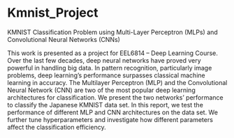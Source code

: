 # Kmnist_Project
KMNIST Classification Problem using Multi-Layer Perceptron (MLPs) and Convolutional Neural Networks (CNNs)

This work is presented as a project for EEL6814 – Deep Learning Course. Over the last few decades, deep neural networks have proved very powerful in handling big data. In pattern recognition, particularly image problems, deep learning’s performance surpasses classical machine learning in accuracy. The Multilayer Perceptron (MLP) and the
Convolutional Neural Network (CNN) are two of the most popular deep learning architectures for classification. We present the two networks’ performance to classify the Japanese KMNIST data set. In this report, we test the performance of different MLP and CNN architectures on the data set. We further tune hyperparameters and investigate how different parameters affect the classification efficiency.
